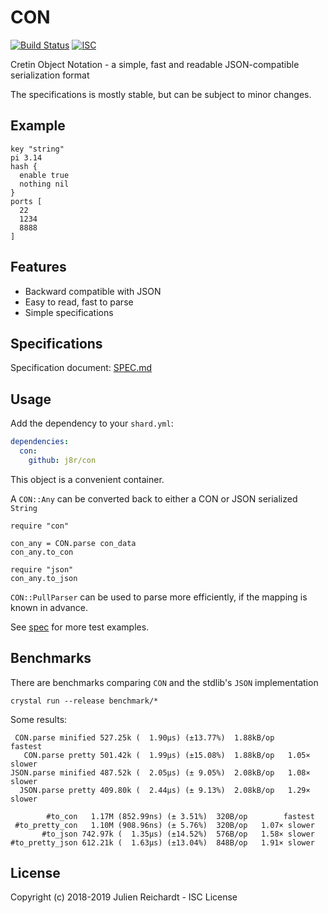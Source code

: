 # CON

[![Build Status](https://cloud.drone.io/api/badges/j8r/con/status.svg)](https://cloud.drone.io/j8r/con)
[![ISC](https://img.shields.io/badge/License-ISC-blue.svg?style=flat-square)](https://en.wikipedia.org/wiki/ISC_license)

Cretin Object Notation - a simple, fast and readable JSON-compatible serialization format

The specifications is mostly stable, but can be subject to minor changes.

## Example

```hcl
key "string"
pi 3.14
hash {
  enable true
  nothing nil
}
ports [
  22
  1234
  8888
]
```

## Features

- Backward compatible with JSON
- Easy to read, fast to parse
- Simple specifications

## Specifications

Specification document: [SPEC.md](SPEC.md)

## Usage

Add the dependency to your `shard.yml`:

```yaml
dependencies:
  con:
    github: j8r/con
```


This object is a convenient container.

A `CON::Any` can be converted back to either a CON or JSON serialized `String`


```crystal
require "con"

con_any = CON.parse con_data
con_any.to_con

require "json"
con_any.to_json
```

`CON::PullParser` can be used to parse more efficiently, if the mapping is known in advance.

See [spec](spec) for more test examples.

## Benchmarks

There are benchmarks comparing `CON` and the stdlib's `JSON` implementation

`crystal run --release benchmark/*`

Some results:

```
 CON.parse minified 527.25k (  1.90µs) (±13.77%)  1.88kB/op        fastest
   CON.parse pretty 501.42k (  1.99µs) (±15.08%)  1.88kB/op   1.05× slower
JSON.parse minified 487.52k (  2.05µs) (± 9.05%)  2.08kB/op   1.08× slower
  JSON.parse pretty 409.80k (  2.44µs) (± 9.13%)  2.08kB/op   1.29× slower
```

```
        #to_con   1.17M (852.99ns) (± 3.51%)  320B/op        fastest
 #to_pretty_con   1.10M (908.96ns) (± 5.76%)  320B/op   1.07× slower
       #to_json 742.97k (  1.35µs) (±14.52%)  576B/op   1.58× slower
#to_pretty_json 612.21k (  1.63µs) (±13.04%)  848B/op   1.91× slower
```

## License

Copyright (c) 2018-2019 Julien Reichardt - ISC License

